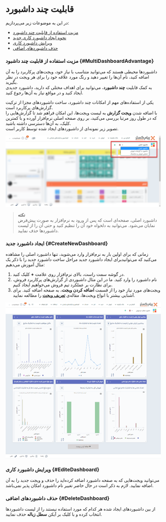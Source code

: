 # قابلیت چند داشبورد
در این به موضوعات زیر می‌پردازیم:
- [مزیت استفاده از قابلیت چند داشبورد](#MultiDashboardAdvantage)
- [نحوه ایجاد داشبورد کاری جدید](#CreateNewDashboard)
- [ویرایش داشبورد کاری](#EditeDashboard)
- [حذف داشبوردهای اضافی](#DeleteDashboard)
### مزیت استفاده از قابلیت چند داشبود {#MultiDashboardAdvantage}
داشبوردها محیطی هستند که می‌توانید متناسب با نیاز خود، ویجت‌های پرکاربرد را به آن اضافه کنید، نام آن‌ها را تغییر دهید و رنگ مورد علاقه خود را برای هر ویجت در نظر بگیرید.<br>
به کمک قابلیت **چند داشبورد**، می‌توانید برای اهداف مختلی که دارید، داشبورد جدیدی ایجاد کنید و در مواقع نیاز به آن‌ها رجوع کنید.


یکی از استفاده‌های مهم از امکانات چند داشبورد، ساخت داشبوردهای مجزا از ترکیت گزارش‌های پرکاربرد است.<br>
با اضافه شدن **ویجت گزارش** به لیست ویجت‌ها، این امکان فراهم شد تا گزارش‌هایی را که در طول روز مرتبا بررسی می‌کنید، بر روی صفحه اصلی نرم‌افزار آورده و با کمترین کلیک، به آن‌ها دسترسی داشته باشید.<br>
تصویر زیر نمونه‌ای از داشبوردهای ایجاد شده توسط کاربر است.

![نمونه‌ای از چند داشبورد](./Images/Multi-dashboard-sample.png)

> **نکته**<br>
> داشبورد اصلی، صفحه‌ای است که پس از ورود به نرم‌افزار به صورت پیش‌فرض نمایان می‌شود. می‌توانید به دلخواه خود آن را تنظیم کنید و حتی آن را از لیست داشبوردها حذف نمایید.

### ایجاد داشبورد جدید {#CreateNewDashboard}
 زمانی که برای اولین بار به نرم‌افزار وارد می‌شوید، تنها داشبورد اصلی را مشاهده می‌کنید که می‌توانیدبرای ایجاد داشبورد جدید مراحل ساخت داشبورد جدید را با ذکر یک مثال  آموزش می‌دهیم:
 1. در گوشه سمت راست، بالای نرم‌افزار روی علامت **+** کلیک کنید.
 2. نام داشبورد را وارد کنید. ما در این مثال داشبوردی از گزارش‌های پرکاربرد فروش، برای نظارت بر عملکرد تیم فروش می‌خواهیم ایجاد کنیم.
 3. ویجت‌های مورد نیاز خود را از قسمت **اضافه کردن ویجت**، به صفحه اضافه کنید. برای آشنایی بیشتر با انواع ویجت‌ها، مقاله‌ی [**تعریف ویجت**](https://github.com/1stco/PayamGostarDocs/blob/master/help2.5.4/home/widget/Widgets2.7.0.md) را مطالعه نمایید.

![نمونه‌ای از داشبورد کاربر](./Images/user-dashboard-sample.png)

### ویرایش داشبورد کاری {#EditeDashboard}
می‌توانید ویجت‌هایی که به صفحه داشبورد اضافه کرده‌اید را حذف و ویجت جدید را به آن اضافه نمایید. لازم به ذکر است در حال حاضر تغییر نام داشبورد امکان پذیر نمی‌باشد.

### حذف داشبوردهای اضافی {#DeleteDashboard}
از بین داشبوردهای ایجاد شده هر کدام که مورد استفاده نیستند را از لیست داشبوردها انتخاب کرده و با کلیک بر آیکن **سطل زباله** حذف نمایید.
